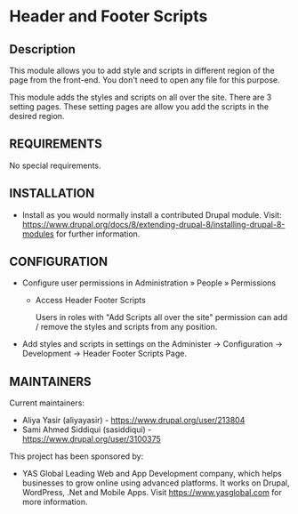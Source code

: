 # Header and Footer Scripts

## Description

This module allows you to add style and scripts in different region of the page
from the front-end. You don't need to open any file for this purpose.

This module adds the styles and scripts on all over the site. There are 3
setting pages. These setting pages are allow you add the scripts in the desired
region.

## REQUIREMENTS

No special requirements.

## INSTALLATION

 * Install as you would normally install a contributed Drupal module. Visit:
   https://www.drupal.org/docs/8/extending-drupal-8/installing-drupal-8-modules
   for further information.

## CONFIGURATION

* Configure user permissions in Administration » People » Permissions

  * Access Header Footer Scripts

    Users in roles with "Add Scripts all over the site" permission can
    add / remove the styles and scripts from any position.

* Add styles and scripts in settings on the Administer -> Configuration ->
   Development -> Header Footer Scripts Page.

## MAINTAINERS

Current maintainers:
 * Aliya Yasir (aliyayasir) - https://www.drupal.org/user/213804
 * Sami Ahmed Siddiqui (sasiddiqui) - https://www.drupal.org/user/3100375

This project has been sponsored by:
 * YAS Global
   Leading Web and App Development company, which helps businesses to grow
   online using advanced platforms. It works on Drupal, WordPress, .Net and
   Mobile Apps. Visit https://www.yasglobal.com for more information.
